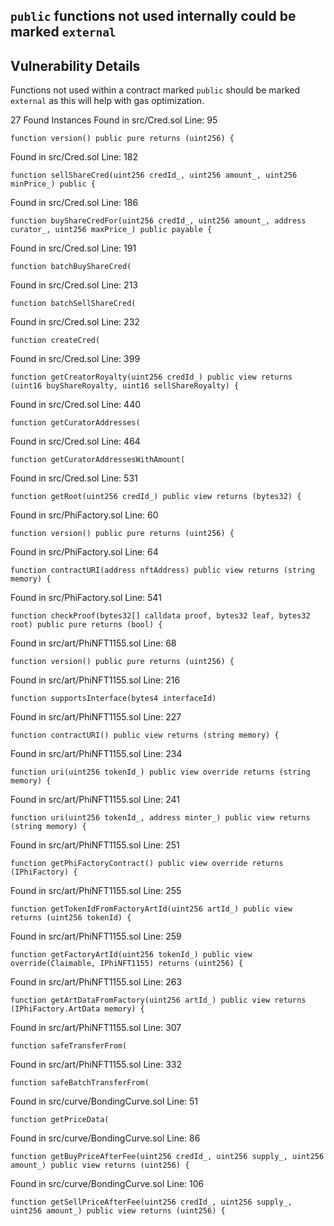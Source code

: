 ## `public` functions not used internally could be marked `external`

## Vulnerability Details

Functions not used within a contract marked `public` should be marked `external` as this will help with gas optimization.

27 Found Instances
Found in src/Cred.sol Line: 95

    function version() public pure returns (uint256) {
Found in src/Cred.sol Line: 182

    function sellShareCred(uint256 credId_, uint256 amount_, uint256 minPrice_) public {
Found in src/Cred.sol Line: 186

    function buyShareCredFor(uint256 credId_, uint256 amount_, address curator_, uint256 maxPrice_) public payable {
Found in src/Cred.sol Line: 191

    function batchBuyShareCred(
Found in src/Cred.sol Line: 213

    function batchSellShareCred(
Found in src/Cred.sol Line: 232

    function createCred(
Found in src/Cred.sol Line: 399

    function getCreatorRoyalty(uint256 credId_) public view returns (uint16 buyShareRoyalty, uint16 sellShareRoyalty) {
Found in src/Cred.sol Line: 440

    function getCuratorAddresses(
Found in src/Cred.sol Line: 464

    function getCuratorAddressesWithAmount(
Found in src/Cred.sol Line: 531

    function getRoot(uint256 credId_) public view returns (bytes32) {
Found in src/PhiFactory.sol Line: 60

    function version() public pure returns (uint256) {
Found in src/PhiFactory.sol Line: 64

    function contractURI(address nftAddress) public view returns (string memory) {
Found in src/PhiFactory.sol Line: 541

    function checkProof(bytes32[] calldata proof, bytes32 leaf, bytes32 root) public pure returns (bool) {
Found in src/art/PhiNFT1155.sol Line: 68

    function version() public pure returns (uint256) {
Found in src/art/PhiNFT1155.sol Line: 216

    function supportsInterface(bytes4 interfaceId)
Found in src/art/PhiNFT1155.sol Line: 227

    function contractURI() public view returns (string memory) {
Found in src/art/PhiNFT1155.sol Line: 234

    function uri(uint256 tokenId_) public view override returns (string memory) {
Found in src/art/PhiNFT1155.sol Line: 241

    function uri(uint256 tokenId_, address minter_) public view returns (string memory) {
Found in src/art/PhiNFT1155.sol Line: 251

    function getPhiFactoryContract() public view override returns (IPhiFactory) {
Found in src/art/PhiNFT1155.sol Line: 255

    function getTokenIdFromFactoryArtId(uint256 artId_) public view returns (uint256 tokenId) {
Found in src/art/PhiNFT1155.sol Line: 259

    function getFactoryArtId(uint256 tokenId_) public view override(Claimable, IPhiNFT1155) returns (uint256) {
Found in src/art/PhiNFT1155.sol Line: 263

    function getArtDataFromFactory(uint256 artId_) public view returns (IPhiFactory.ArtData memory) {
Found in src/art/PhiNFT1155.sol Line: 307

    function safeTransferFrom(
Found in src/art/PhiNFT1155.sol Line: 332

    function safeBatchTransferFrom(
Found in src/curve/BondingCurve.sol Line: 51

    function getPriceData(
Found in src/curve/BondingCurve.sol Line: 86

    function getBuyPriceAfterFee(uint256 credId_, uint256 supply_, uint256 amount_) public view returns (uint256) {
Found in src/curve/BondingCurve.sol Line: 106

    function getSellPriceAfterFee(uint256 credId_, uint256 supply_, uint256 amount_) public view returns (uint256) {